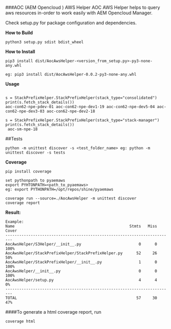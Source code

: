 ###AOC (AEM Opencloud ) AWS Helper
AOC AWS Helper helps to query aws resources in-order to work easily with AEM Opencloud Manager. 

Check setup.py for package configuration and dependencies. 


**How to Build**

`python3 setup.py sdist bdist_wheel`

**How to Install**

`pip3 install dist/AocAwsHelper-<version_from_setup.py>-py3-none-any.whl`

`eg: pip3 install dist/AocAwsHelper-0.0.2-py3-none-any.whl`


**Usage**
```from StackPrefixHelper import StackPrefixHelper

s = StackPrefixHelper.StackPrefixHelper(stack_type="consolidated")
print(s.fetch_stack_details())
aoc-con62-npe-pdev-01 aoc-con62-npe-dev1-19 aoc-con62-npe-dev5-04 aoc-con62-npe-dev3-03 aoc-con62-npe-dev2-18

s = StackPrefixHelper.StackPrefixHelper(stack_type="stack-manager")
print(s.fetch_stack_details())
 aoc-sm-npe-18
```

##Tests

`python -m unittest discover -s <test_folder_name>
eg: python -m unittest discover -s tests
`

**Coverage**

`pip install coverage`

```
set pythonpath to pyaemaws
export PYHTONPATH=<path_to_pyaemaws>
eg: export PYTHONPATH=/opt/repos/shine/pyaemaws
```
```
coverage run --source=./AocAwsHelper -m unittest discover
coverage report
```

**Result:**
```
Example: 
Name                                                  Stmts   Miss  Cover
-------------------------------------------------------------------------
AocAwsHelper/S3Helper/__init__.py                         0      0   100%
AocAwsHelper/StackPrefixHelper/StackPrefixHelper.py      52     26    50%
AocAwsHelper/StackPrefixHelper/__init__.py                1      0   100%
AocAwsHelper/__init__.py                                  0      0   100%
AocAwsHelper/setup.py                                     4      4     0%
-------------------------------------------------------------------------
TOTAL                                                    57     30    47%
```
####To generate a html coverage report, run

```
coverage html
```